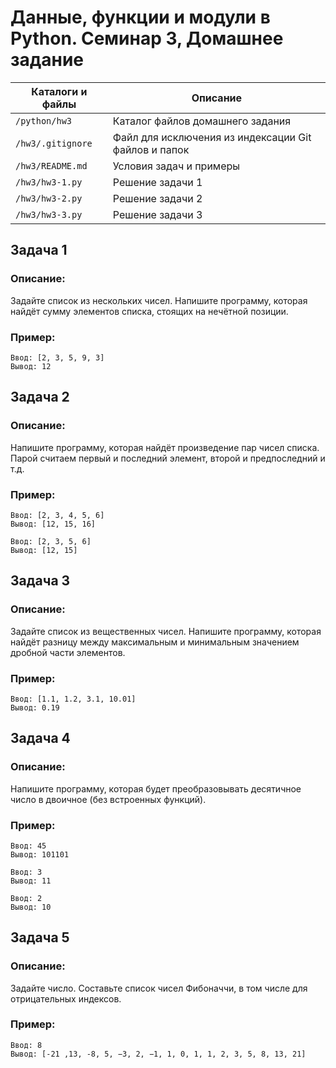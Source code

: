 # Данные, функции и модули в Python. Семинар 3, Домашнее задание

Каталоги и файлы  | Описание
------------------|-----------------------------------------------------
`/python/hw3`     | Каталог файлов домашнего задания
`/hw3/.gitignore` | Файл для исключения из индексации Git файлов и папок
`/hw3/README.md`  | Условия задач и примеры
`/hw3/hw3-1.py`   | Решение задачи 1
`/hw3/hw3-2.py`   | Решение задачи 2
`/hw3/hw3-3.py`   | Решение задачи 3

## Задача 1

### Описание:

Задайте список из нескольких чисел. Напишите программу, которая найдёт сумму элементов списка, стоящих на нечётной позиции.

### Пример:

```
Ввод: [2, 3, 5, 9, 3]
Вывод: 12
```

## Задача 2

### Описание:

Напишите программу, которая найдёт произведение пар чисел списка. Парой считаем первый и последний элемент, второй и предпоследний и т.д.

### Пример:

```
Ввод: [2, 3, 4, 5, 6]
Вывод: [12, 15, 16]
```
```
Ввод: [2, 3, 5, 6]
Вывод: [12, 15]
```

## Задача 3

### Описание:

Задайте список из вещественных чисел. Напишите программу, которая найдёт разницу между максимальным и минимальным значением дробной части элементов.

### Пример:

```
Ввод: [1.1, 1.2, 3.1, 10.01]
Вывод: 0.19
```

## Задача 4

### Описание:

Напишите программу, которая будет преобразовывать десятичное число в двоичное (без встроенных функций).

### Пример:

```
Ввод: 45
Вывод: 101101
```
```
Ввод: 3
Вывод: 11
```
```
Ввод: 2
Вывод: 10
```

## Задача 5

### Описание:

Задайте число. Составьте список чисел Фибоначчи, в том числе для отрицательных индексов.

### Пример:

```
Ввод: 8
Вывод: [-21 ,13, -8, 5, −3, 2, −1, 1, 0, 1, 1, 2, 3, 5, 8, 13, 21]
```

